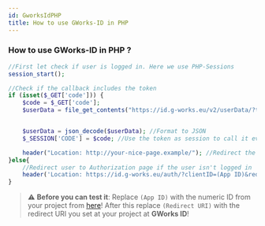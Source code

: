 ```yaml
---
id: GworksIdPHP
title: How to use GWorks-ID in PHP
---
```



### How to use GWorks-ID in PHP ?

```PHP
//First let check if user is logged in. Here we use PHP-Sessions
session_start();

//Check if the callback includes the token
if (isset($_GET['code'])) {
    $code = $_GET['code'];
    $userData = file_get_contents("https://id.g-works.eu/v2/userData/?token=$code"); //Get user information from API


    $userData = json_decode($userData); //Format to JSON
    $_SESSION['CODE'] = $code; //Use the token as session to call it every time and everywhere

    header("Location: http://your-nice-page.example/"); //Redirect the user to the main page if the user is logged in
}else{
    //Redirect user to Authorization page if the user isn't logged in
    header('Location: https://id.g-works.eu/auth/?clientID=(App ID)&redirectURI=(Redirect URI)'); //Redirect URI is the url on your website to this page
}

```

> :warning: **Before you can test it**: Replace `(App ID)` with the numeric ID from your project from <a href="https://id.g-works.eu/panel/applications/">here</a>! After this replace `(Redirect URI)` with the redirect URI you set at your project at <b>GWorks ID</b>!
